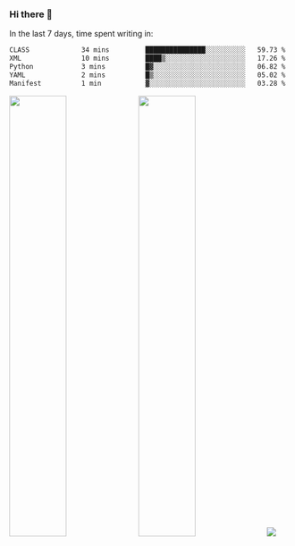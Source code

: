 ### Hi there 👋

In the last 7 days, time spent writing in:

<!--START_SECTION:waka-->

```txt
CLASS             34 mins         ███████████████░░░░░░░░░░   59.73 %
XML               10 mins         ████▒░░░░░░░░░░░░░░░░░░░░   17.26 %
Python            3 mins          █▓░░░░░░░░░░░░░░░░░░░░░░░   06.82 %
YAML              2 mins          █▒░░░░░░░░░░░░░░░░░░░░░░░   05.02 %
Manifest          1 min           ▓░░░░░░░░░░░░░░░░░░░░░░░░   03.28 %
```

<!--END_SECTION:waka-->

<img src="https://wakatime.com/share/@jimtje/5d0c92de-08f8-4a72-8f2f-6a9693d1e318.svg" width=45% height=45%> <img src="https://wakatime.com/share/@jimtje/501498ae-bda5-4da7-a89d-b40bcdd5556d.svg" width=45% height=45%>
![](https://hit.yhype.me/github/profile?user_id=43537315)
